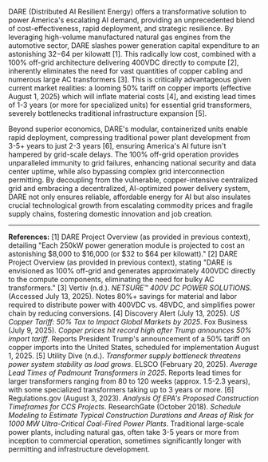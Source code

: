 DARE (Distributed AI Resilient Energy) offers a transformative solution to power America's escalating AI demand, providing an unprecedented blend of cost-effectiveness, rapid deployment, and strategic resilience. By leveraging high-volume manufactured natural gas engines from the automotive sector, DARE slashes power generation capital expenditure to an astonishing $32-$64 per kilowatt [1]. This radically low cost, combined with a 100% off-grid architecture delivering 400VDC directly to compute [2], inherently eliminates the need for vast quantities of copper cabling and numerous large AC transformers [3]. This is critically advantageous given current market realities: a looming 50% tariff on copper imports (effective August 1, 2025) which will inflate material costs [4], and existing lead times of 1-3 years (or more for specialized units) for essential grid transformers, severely bottlenecks traditional infrastructure expansion [5].

Beyond superior economics, DARE's modular, containerized units enable rapid deployment, compressing traditional power plant development from 3-5+ years to just 2-3 years [6], ensuring America's AI future isn't hampered by grid-scale delays. The 100% off-grid operation provides unparalleled immunity to grid failures, enhancing national security and data center uptime, while also bypassing complex grid interconnection permitting. By decoupling from the vulnerable, copper-intensive centralized grid and embracing a decentralized, AI-optimized power delivery system, DARE not only ensures reliable, affordable energy for AI but also insulates crucial technological growth from escalating commodity prices and fragile supply chains, fostering domestic innovation and job creation.

---
**References:**
[1] DARE Project Overview (as provided in previous context), detailing "Each 250kW power generation module is projected to cost an astonishing $8,000 to $16,000 (or $32 to $64 per kilowatt)."
[2] DARE Project Overview (as provided in previous context), stating "DARE is envisioned as 100% off-grid and generates approximately 400VDC directly to the compute components, eliminating the need for bulky AC transformers."
[3] Vertiv (n.d.). *NETSURE™ 400V DC POWER SOLUTIONS*. (Accessed July 13, 2025). Notes 80%+ savings for material and labor required to distribute power with 400VDC vs. 48VDC, and simplifies power chain by reducing conversions.
[4] Discovery Alert (July 13, 2025). *US Copper Tariff: 50% Tax to Impact Global Markets by 2025*. Fox Business (July 9, 2025). *Copper prices hit record high after Trump announces 50% import tariff*. Reports President Trump's announcement of a 50% tariff on copper imports into the United States, scheduled for implementation August 1, 2025.
[5] Utility Dive (n.d.). *Transformer supply bottleneck threatens power system stability as load grows*. ELSCO (February 20, 2025). *Average Lead Times of Padmount Transformers in 2025*. Reports lead times for larger transformers ranging from 80 to 120 weeks (approx. 1.5-2.3 years), with some specialized transformers taking up to 3 years or more.
[6] Regulations.gov (August 3, 2023). *Analysis Of EPA's Proposed Construction Timeframes for CCS Projects*. ResearchGate (October 2018). *Schedule Modeling to Estimate Typical Construction Durations and Areas of Risk for 1000 MW Ultra-Critical Coal-Fired Power Plants*. Traditional large-scale power plants, including natural gas, often take 3-5 years or more from inception to commercial operation, sometimes significantly longer with permitting and infrastructure development.
